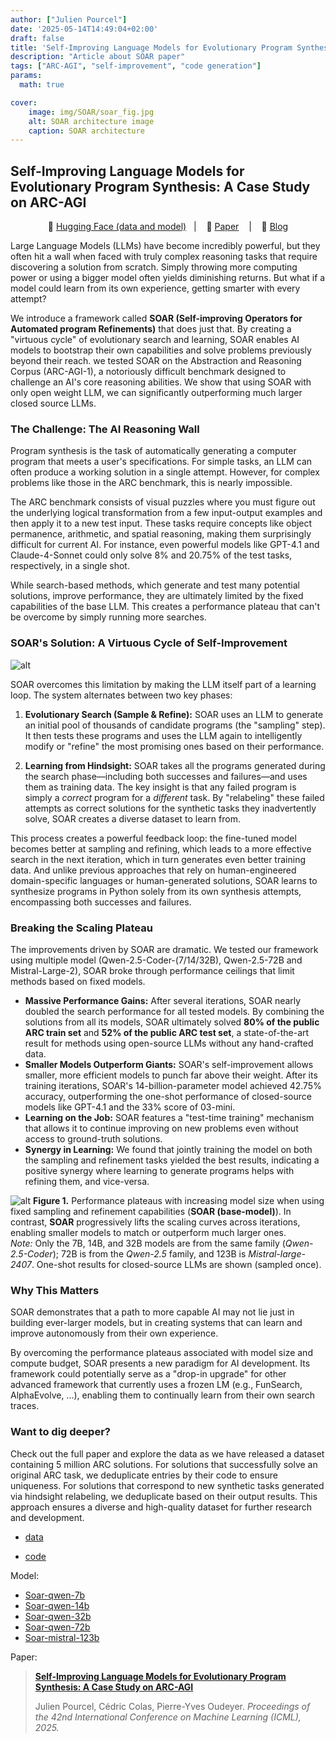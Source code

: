 ```yaml
---
author: ["Julien Pourcel"]
date: '2025-05-14T14:49:04+02:00'
draft: false
title: 'Self-Improving Language Models for Evolutionary Program Synthesis: A Case Study on ARC-AGI'
description: "Article about SOAR paper"
tags: ["ARC-AGI", "self-improvement", "code generation"]
params:
  math: true

cover:
    image: img/SOAR/soar_fig.jpg
    alt: SOAR architecture image
    caption: SOAR architecture
---
```


## Self-Improving Language Models for Evolutionary Program Synthesis: A Case Study on ARC-AGI

<p align="center">
          🤗 <a href="https://huggingface.co/collections/julien31/soar-arc-6856d27681fce01d9af4c4a3">Hugging Face (data and model)</a>&nbsp&nbsp | &nbsp&nbsp 📑 <a href="https://icml.cc/virtual/2025/poster/43499">Paper</a> &nbsp&nbsp | &nbsp&nbsp 📑 <a href="https://julienp.netlify.app/posts/soar/">Blog</a>
</p>

Large Language Models (LLMs) have become incredibly powerful, but they often hit a wall when faced with truly complex reasoning tasks that require discovering a solution from scratch. Simply throwing more computing power or using a bigger model often yields diminishing returns. But what if a model could learn from its own experience, getting smarter with every attempt?

We introduce a framework called **SOAR (Self-improving Operators for Automated program Refinements)** that does just that. By creating a "virtuous cycle" of evolutionary search and learning, SOAR enables AI models to bootstrap their own capabilities and solve problems previously beyond their reach. we tested SOAR on the Abstraction and Reasoning Corpus (ARC-AGI-1), a notoriously difficult benchmark designed to challenge an AI's core reasoning abilities. We show that using SOAR with only open weight LLM, we can significantly outperforming much larger closed source LLMs.

### The Challenge: The AI Reasoning Wall

Program synthesis is the task of automatically generating a computer program that meets a user's specifications. For simple tasks, an LLM can often produce a working solution in a single attempt. However, for complex problems like those in the ARC benchmark, this is nearly impossible.

The ARC benchmark consists of visual puzzles where you must figure out the underlying logical transformation from a few input-output examples and then apply it to a new test input. These tasks require concepts like object permanence, arithmetic, and spatial reasoning, making them surprisingly difficult for current AI. For instance, even powerful models like GPT-4.1 and Claude-4-Sonnet could only solve 8% and 20.75% of the test tasks, respectively, in a single shot.

While search-based methods, which generate and test many potential solutions, improve performance, they are ultimately limited by the fixed capabilities of the base LLM. This creates a performance plateau that can't be overcome by simply running more searches.

### SOAR's Solution: A Virtuous Cycle of Self-Improvement

![alt](/img/SOAR/soar_fig.png) 

SOAR overcomes this limitation by making the LLM itself part of a learning loop. The system alternates between two key phases:

1.  **Evolutionary Search (Sample & Refine):** SOAR uses an LLM to generate an initial pool of thousands of candidate programs (the "sampling" step). It then tests these programs and uses the LLM again to intelligently modify or "refine" the most promising ones based on their performance.

2.  **Learning from Hindsight:** SOAR takes all the programs generated during the search phase—including both successes and failures—and uses them as training data. The key insight is that any failed program is simply a *correct* program for a *different* task. By "relabeling" these failed attempts as correct solutions for the synthetic tasks they inadvertently solve, SOAR creates a diverse dataset to learn from.

This process creates a powerful feedback loop: the fine-tuned model becomes better at sampling and refining, which leads to a more effective search in the next iteration, which in turn generates even better training data. And unlike previous approaches that rely on human-engineered domain-specific languages or human-generated solutions, SOAR learns to synthesize programs in Python solely from its own synthesis attempts, encompassing both successes and failures.

### Breaking the Scaling Plateau

The improvements driven by SOAR are dramatic. We tested our framework using multiple model (Qwen-2.5-Coder-(7/14/32B), Qwen-2.5-72B and Mistral-Large-2), SOAR broke through performance ceilings that limit methods based on fixed models.

* **Massive Performance Gains:** After several iterations, SOAR nearly doubled the search performance for all tested models. By combining the solutions from all its models, SOAR ultimately solved **80% of the public ARC train set** and **52% of the public ARC test set**, a state-of-the-art result for methods using open-source LLMs without any hand-crafted data.
* **Smaller Models Outperform Giants:** SOAR's self-improvement allows smaller, more efficient models to punch far above their weight. After its training iterations, SOAR's 14-billion-parameter model achieved 42.75% accuracy, outperforming the one-shot performance of closed-source models like GPT-4.1 and the 33% score of 03-mini.
* **Learning on the Job:** SOAR features a "test-time training" mechanism that allows it to continue improving on new problems even without access to ground-truth solutions.
* **Synergy in Learning:** We found that jointly training the model on both the sampling and refinement tasks yielded the best results, indicating a positive synergy where learning to generate programs helps with refining them, and vice-versa.


![alt](/img/SOAR/scaling.jpg) 
**Figure 1.** Performance plateaus with increasing model size when using fixed sampling and refinement capabilities (**SOAR (base-model)**). In contrast, **SOAR** progressively lifts the scaling curves across iterations, enabling smaller models to match or outperform much larger ones.  
*Note:* Only the 7B, 14B, and 32B models are from the same family (*Qwen-2.5-Coder*); 72B is from the *Qwen-2.5* family, and 123B is *Mistral-large-2407*. One-shot results for closed-source LLMs are shown (sampled once).

### Why This Matters

SOAR demonstrates that a path to more capable AI may not lie just in building ever-larger models, but in creating systems that can learn and improve autonomously from their own experience.

By overcoming the performance plateaus associated with model size and compute budget, SOAR presents a new paradigm for AI development. Its framework could potentially serve as a "drop-in upgrade" for other advanced framework that currently uses a frozen LM (e.g., FunSearch, AlphaEvolve, ...), enabling them to continually learn from their own search traces.


### Want to dig deeper?
Check out the full paper and explore the data as we have released a dataset containing 5 million ARC solutions. For solutions that successfully solve an original ARC task, we deduplicate entries by their code to ensure uniqueness. For solutions that correspond to new synthetic tasks generated via hindsight relabeling, we deduplicate based on their output results. This approach ensures a diverse and high-quality dataset for further research and development.

- [data](https://huggingface.co/datasets/julien31/soar_arc_train_5M)

- [code](https://github.com/flowersteam/SOAR)

Model:
- [Soar-qwen-7b](https://huggingface.co/julien31/Soar-qwen-7b)
- [Soar-qwen-14b](https://huggingface.co/julien31/Soar-qwen-14b)
- [Soar-qwen-32b](https://huggingface.co/julien31/Soar-qwen-32b)
- [Soar-qwen-72b](https://huggingface.co/julien31/Soar-qwen-72b)
- [Soar-mistral-123b](https://huggingface.co/julien31/Soar-mistral-123b)

Paper:
> [**Self-Improving Language Models for Evolutionary Program Synthesis: A Case Study on ARC-AGI**](https://icml.cc/virtual/2025/poster/43499)
>
> Julien Pourcel, Cédric Colas, Pierre-Yves Oudeyer.
> *Proceedings of the 42nd International Conference on Machine Learning (ICML), 2025.*
